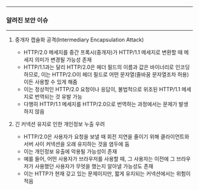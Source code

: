 -----
### 알려진 보안 이슈
-----
1. 중개자 캡슐화 공격(Intermediary Encapsulation Attack)
   - HTTP/2.0 메세지를 중간 프록시(중개자)가 HTTP/1.1 메세지로 변환할 때 메세지 의미가 변경될 가능성 존재
   - HTTP/1.1과는 달리 HTTP/2.0은 헤더 필드의 이름과 값은 바이너리로 인코딩하므로, 이는 HTTP/2.O이 헤더 필드로 어떤 문자열(줄바꿈 문자열조차 허용)이든 사용할 수 있게 해줌
   - 이는 정상적인 HTTP/2.0 요청이나 응답이, 불법적으로 위조된 HTTP/1.1 메세지로 번역되는 것 유발 가능
   - 다행히 HTTP/1.1 메세지를 HTTP/2.0으로 번역하는 과정에서는 문제가 발생하지 않음

2. 긴 커넥션 유지로 인한 개인정보 누출 우려
   - HTTP/2.0은 사용자가 요청을 보낼 때 회전 지연을 줄이기 위해 클라이언트와 서버 사이 커넥션을 오래 유지하는 것을 염두에 둠
   - 이는 개인정보 유출에 악용될 가능성이 존재
   - 예를 들어, 어떤 사용자가 브라우저를 사용할 때, 그 사용자는 이전에 그 브라우저가 사용했던 사용자가 무엇을 했는지 알아낼 가능성도 존재
   - 이는 HTTP가 현재 갖고 있는 문제이지만, 짧게 유지되는 커넥션에서는 위험이 적음
